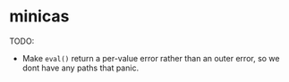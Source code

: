 # minicas

TODO:

 - Make `eval()` return a per-value error rather than an outer error, so we dont have any paths that panic.